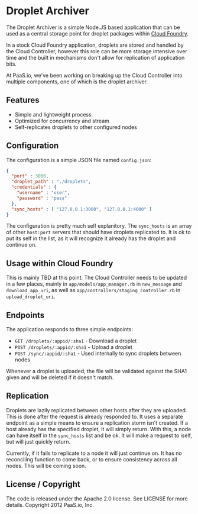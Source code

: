 # Droplet Archiver

The Droplet Archiver is a simple Node.JS based application that can be used as
a central storage point for droplet packages within
[Cloud Foundry](http://github.com/cloudfoundry/vcap).

In a stock Cloud Foundry application, droplets are stored and handled by the
Cloud Controller, however this role can be more storage intensive over time
and the built in mechanisms don't allow for replication of application bits.

At PaaS.io, we've been working on breaking up the Cloud Controller into multiple
components, one of which is the droplet archiver.

## Features

* Simple and lightweight process
* Optimized for concurrency and stream
* Self-replicates droplets to other configured nodes

## Configuration

The configuration is a simple JSON file named `config.json`:

```json
{
  "port" : 3000,
  "droplet_path" : "./droplets",
  "credentials" : {
    "username" : "user",
    "password" : "pass"
  },
  "sync_hosts" : [ "127.0.0.1:3000", "127.0.0.1:4000" ]
}
```

The configuration is pretty much self explanitory.  The `sync_hosts` is an
array of other `host:port` servers that should have droplets replicated to. It
is ok to put its self in the list, as it will recognize it already has the
droplet and continue on.

## Usage within Cloud Foundry

This is mainly TBD at this point. The Cloud Controller needs to be updated in
a few places, mainly in `app/models/app_manager.rb` in `new_message` and
`download_app_uri`, as well as `app/controllers/staging_controller.rb` in
`upload_droplet_uri`.

## Endpoints

The application responds to three simple endpoints:

* `GET /droplets/:appid/:sha1` - Download a droplet
* `POST /droplets/:appid/:sha1` - Upload a droplet
* `POST /sync/:appid/:sha1` - Used internally to sync droplets between nodes

Whenever a droplet is uploaded, the file will be validated against the SHA1
given and will be deleted if it doesn't match.

## Replication

Droplets are lazily replicated between other hosts after they are uploaded.
This is done after the request is already responded to.  It uses a separate
endpoint as a simple means to ensure a replication storm isn't created. If a
host already has the specified droplet, it will simply return.  With this,
a node can have itself in the `sync_hosts` list and be ok. It will make a
request to iself, but will just quickly return.

Currently, if it fails to replicate to a node it will just continue on.  It
has no reconciling function to come back, or to ensure consistency across all
nodes. This will be coming soon.

## License / Copyright

The code is released under the Apache 2.0 license. See LICENSE for more details.
Copyright 2012 PaaS.io, Inc.
